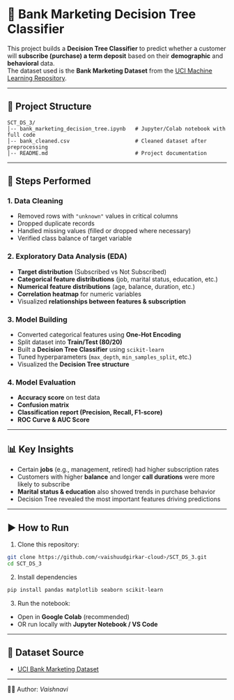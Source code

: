 # 🏦 Bank Marketing Decision Tree Classifier

This project builds a **Decision Tree Classifier** to predict whether a customer will **subscribe (purchase) a term deposit** based on their **demographic** and **behavioral** data.  
The dataset used is the **Bank Marketing Dataset** from the [UCI Machine Learning Repository](https://archive.ics.uci.edu/ml/datasets/Bank+Marketing).

---

## 📂 Project Structure
```
SCT_DS_3/
│-- bank_marketing_decision_tree.ipynb   # Jupyter/Colab notebook with full code
│-- bank_cleaned.csv                     # Cleaned dataset after preprocessing
│-- README.md                            # Project documentation
```

---

## 🔧 Steps Performed

### 1. Data Cleaning
- Removed rows with `"unknown"` values in critical columns  
- Dropped duplicate records  
- Handled missing values (filled or dropped where necessary)  
- Verified class balance of target variable  

### 2. Exploratory Data Analysis (EDA)
- **Target distribution** (Subscribed vs Not Subscribed)  
- **Categorical feature distributions** (job, marital status, education, etc.)  
- **Numerical feature distributions** (age, balance, duration, etc.)  
- **Correlation heatmap** for numeric variables  
- Visualized **relationships between features & subscription**  

### 3. Model Building
- Converted categorical features using **One-Hot Encoding**  
- Split dataset into **Train/Test (80/20)**  
- Built a **Decision Tree Classifier** using `scikit-learn`  
- Tuned hyperparameters (`max_depth`, `min_samples_split`, etc.)  
- Visualized the **Decision Tree structure**  

### 4. Model Evaluation
- **Accuracy score** on test data  
- **Confusion matrix**  
- **Classification report (Precision, Recall, F1-score)**  
- **ROC Curve & AUC Score**  

---

## 📊 Key Insights
- Certain **jobs** (e.g., management, retired) had higher subscription rates  
- Customers with higher **balance** and longer **call durations** were more likely to subscribe  
- **Marital status & education** also showed trends in purchase behavior  
- Decision Tree revealed the most important features driving predictions  

---

## ▶️ How to Run

1. Clone this repository:
```bash
git clone https://github.com/<vaishuudgirkar-cloud>/SCT_DS_3.git
cd SCT_DS_3
```

2. Install dependencies
```bash
pip install pandas matplotlib seaborn scikit-learn
```

3. Run the notebook:
- Open in **Google Colab** (recommended)  
- OR run locally with **Jupyter Notebook / VS Code**  

---

## 📌 Dataset Source
- [UCI Bank Marketing Dataset](https://archive.ics.uci.edu/ml/datasets/Bank+Marketing)

---

👩‍💻 Author: *Vaishnavi*
